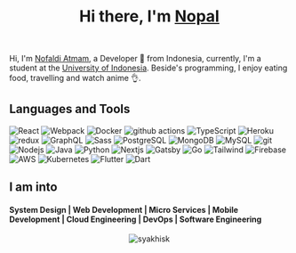 <div align="center">
   <h1>Hi there, I'm <a href="https://nopal.codes">Nopal</a> </h1>
</div>

<br>

 Hi, I'm [Nofaldi Atmam](https://nopal.codes), a Developer 🚀 from Indonesia, currently, I'm a student at the [University of Indonesia](https://www.ui.ac.id/). Beside's programming, I enjoy eating food, travelling and watch anime 👌.
 
## Languages and Tools
<p>
  <img alt="React" src="https://img.shields.io/badge/-React-45b8d8?style=plastic&logo=react&logoColor=white" />
  <img alt="Webpack" src="https://img.shields.io/badge/-Webpack-8DD6F9?style=plastic&logo=webpack&logoColor=white" /> 
  <img alt="Docker" src="https://img.shields.io/badge/-Docker-46a2f1?style=plastic&logo=docker&logoColor=white" />
  <img alt="github actions" src="https://img.shields.io/badge/-Github_Actions-2088FF?style=plastic&logo=github-actions&logoColor=white" />
  <img alt="TypeScript" src="https://img.shields.io/badge/-TypeScript-007ACC?style=plastic&logo=typescript&logoColor=white" />
  <img alt="Heroku" src="https://img.shields.io/badge/-Heroku-430098?style=plastic&logo=heroku&logoColor=white" />
  <img alt="redux" src="https://img.shields.io/badge/-Redux-764ABC?style=plastic&logo=redux&logoColor=white" />
  <img alt="GraphQL" src="https://img.shields.io/badge/-GraphQL-E10098?style=plastic&logo=graphql&logoColor=white" />
  <img alt="Sass" src="https://img.shields.io/badge/-Sass-CC6699?style=plastic&logo=sass&logoColor=white" />
  <img alt="PostgreSQL" src="https://img.shields.io/badge/-PostgreSQL-336791?style=plastic&logo=postgresql&logoColor=white" />
  <img alt="MongoDB" src="https://img.shields.io/badge/-MongoDB-13aa52?style=plastic&logo=mongodb&logoColor=white" />
  <img alt="MySQL" src="https://img.shields.io/badge/-MySQL-4479a1?style=plastic&logo=mysql&logoColor=white" />
  <img alt="git" src="https://img.shields.io/badge/-Git-F05032?style=plastic&logo=git&logoColor=white" />
  <img alt="Nodejs" src="https://img.shields.io/badge/-Node.js-43853d?style=plastic&logo=Node-dot-js&logoColor=white" />
  <img alt="Java" src="https://img.shields.io/badge/-Java-fc8626?style=plastic&logo=Java&logoColor=white" />
  <img alt="Python" src="https://img.shields.io/badge/-Python-3776ab?style=plastic&logo=Python&logoColor=white" />
  <img alt="Nextjs" src="https://img.shields.io/badge/-Next.js-000000?style=plastic&logo=Next-dot-js&logoColor=white" />
  <img alt="Gatsby" src="https://img.shields.io/badge/-Gatsby-663399?style=plastic&logo=Gatsby&logoColor=white" />
  <img alt="Go" src="https://img.shields.io/badge/-Go-00add8?style=plastic&logo=Go&logoColor=white" />
  <img alt="Tailwind" src="https://img.shields.io/badge/-Tailwind-38b2ac?style=plastic&logo=Tailwind-css&logoColor=white" />
  <img alt="Firebase" src="https://img.shields.io/badge/-Firebase-ffca28?style=plastic&logo=firebase&logoColor=white" />
  <img alt="AWS" src="https://img.shields.io/badge/-AWS-232f3e?style=plastic&logo=amazon-aws&logoColor=white" />
  <img alt="Kubernetes" src="https://img.shields.io/badge/-Kubernetes-326ce5?style=plastic&logo=kubernetes&logoColor=white" />
  <img alt="Flutter" src="https://img.shields.io/badge/-Flutter-02569b?style=plastic&logo=flutter&logoColor=white" />
  <img alt="Dart" src="https://img.shields.io/badge/-Dart-0175c2?style=plastic&logo=dart&logoColor=white" />
</p>

 ## I am into
 <p align="center">
  <h4> System Design | Web Development | Micro Services | Mobile Development | Cloud Engineering | DevOps | Software Engineering</h4>
 </p>
 
 <p align="center"><img align="center" src="https://github-readme-stats.vercel.app/api/top-langs?username=nofamex&show_icons=true&locale=en&layout=compact" alt="syakhisk" /></p>
